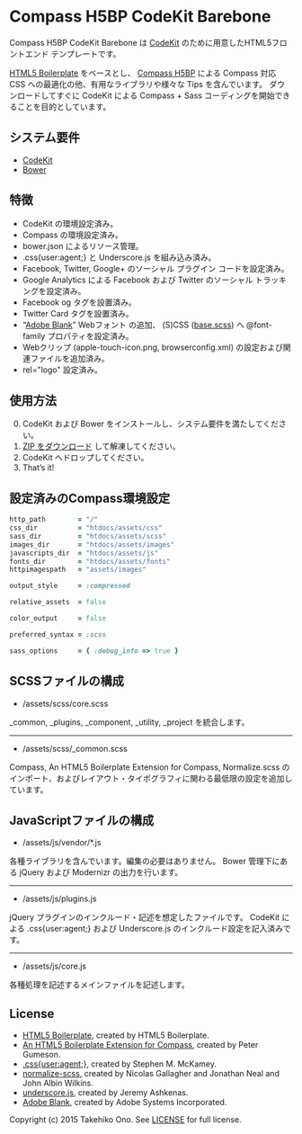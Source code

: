 # Compass H5BP CodeKit Barebone

Compass H5BP CodeKit Barebone は [CodeKit](https://incident57.com/codekit/) のために用意したHTML5フロントエンド テンプレートです。

[HTML5 Boilerplate](http://html5boilerplate.com/) をベースとし、 [Compass H5BP](https://github.com/sporkd/compass-h5bp) による Compass 対応 CSS への最適化の他、有用なライブラリや様々な Tips を含んでいます。
ダウンロードしてすぐに CodeKit による Compass + Sass コーディングを開始できることを目的としています。


## システム要件

* [CodeKit](https://incident57.com/codekit/)
* [Bower](http://bower.io)


## 特徴

* CodeKit の環境設定済み。
* Compass の環境設定済み。
* bower.json によるリソース管理。
* .css{user:agent;} と Underscore.js を組み込み済み。
* Facebook, Twitter, Google+ のソーシャル プラグイン コードを設定済み。
* Google Analytics による Facebook および Twitter のソーシャル トラッキングを設定済み。
* Facebook og タグを設置済み。
* Twitter Card タグを設置済み。
* “[Adobe Blank](http://sourceforge.net/adobe/adobe-blank/)” Webフォント の追加、 (S)CSS ([base.scss](https://github.com/onopko/compass-h5bp-codekit-barebone/blob/master/assets/scss/base.scss)) へ @font-family プロパティを設定済み。
* Webクリップ (apple-touch-icon.png, browserconfig.xml) の設定および関連ファイルを追加済み。
* rel="logo" 設定済み。


## 使用方法

0. CodeKit および Bower をインストールし、システム要件を満たしてください。
1. [ZIP をダウンロード](https://github.com/onopko/compass-h5bp-codekit-barebone/archive/master.zip) して解凍してください。
2. CodeKit へドロップしてください。
3. That’s it!


## 設定済みのCompass環境設定

```ruby
http_path        = "/"
css_dir          = "htdocs/assets/css"
sass_dir         = "htdocs/assets/scss"
images_dir       = "htdocs/assets/images"
javascripts_dir  = "htdocs/assets/js"
fonts_dir        = "htdocs/assets/fonts"
httpimagespath   = "assets/images"

output_style     = :compressed

relative_assets  = false

color_output     = false

preferred_syntax = :scss

sass_options     = { :debug_info => true }
```

## SCSSファイルの構成

* /assets/scss/core.scss

_common, _plugins, _component, _utility, _project を統合します。

---

* /assets/scss/_common.scss

Compass, An HTML5 Boilerplate Extension for Compass, Normalize.scss のインポート、およびレイアウト・タイポグラフィに関わる最低限の設定を追加しています。


## JavaScriptファイルの構成

* /assets/js/vendor/*.js

各種ライブラリを含んでいます。編集の必要はありません。
Bower 管理下にある jQuery および Modernizr の出力を行います。

---

* /assets/js/plugins.js

jQuery プラグインのインクルード・記述を想定したファイルです。
CodeKit による .css{user:agent;} および Underscore.js のインクルード設定を記入済みです。

---

* /assets/js/core.js

各種処理を記述するメインファイルを記述します。


## License

* [HTML5 Boilerplate](http://html5boilerplate.com/), created by HTML5 Boilerplate.
* [An HTML5 Boilerplate Extension for Compass](https://github.com/sporkd/compass-h5bp), created by Peter Gumeson.
* [.css{user:agent;}](https://github.com/mckamey/cssuseragent), created by Stephen M. McKamey.
* [normalize-scss](https://github.com/JohnAlbin/normalize-scss), created by Nicolas Gallagher and Jonathan Neal and John Albin Wilkins.
* [underscore.js](https://github.com/jashkenas/underscore), created by Jeremy Ashkenas.
* [Adobe Blank](http://sourceforge.net/adobe/adobe-blank/), created by Adobe Systems Incorporated.

Copyright (c) 2015 Takehiko Ono. See [LICENSE](https://github.com/onopko/compass-h5bp-codekit-barebone/blob/master/LICENSE.md) for full license.
